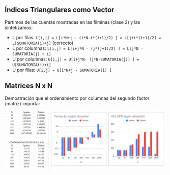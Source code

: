 ## Índices Triangulares como Vector
Partimos de las cuentas mostradas en las filminas (clase 2) y las sintetizamos:

* L por filas: ```L[i,j] = L[i*N+j - (i*N-i*(i+1)/2) ] = L[j+i*(i+1)/2] = L[SUMATORIA(i)+j]``` (correcto)
* L por columnas: ```L[i,j] = L[i+j*N - (j*(j+1)/2) ] = L[j*N - SUMATORIA(j) + i]```
* U por columnas: ```U[i,j] = U[i+j*N- (j*N-SUMATORIA(j)) ] = U[SUMATORIA(j)+i]```
* U por filas: ```U[i,j] = U[i*N+j - SUMATORIA(i) ]```

## Matrices N x N
Demostración que el ordenamiento por columnas del segundo factor (matriz) importa:

![link](./P1-E1-C.png)
